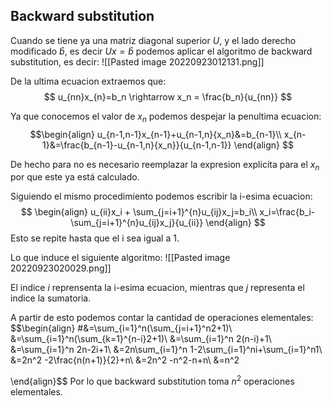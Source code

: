 ## Backward substitution

Cuando se tiene ya una matriz diagonal superior $U$, y el lado derecho modificado $\hat{b}$, es decir $Ux=\hat{b}$ podemos aplicar el algoritmo de backward substitution, es decir:
![[Pasted image 20220923012131.png]]

De la ultima ecuacion extraemos que:
$$
u_{nn}x_{n}=b_n \rightarrow x_n = \frac{b_n}{u_{nn}}
$$

Ya que conocemos el valor de $x_n$ podemos despejar la penultima ecuacion:
$$\begin{align}
u_{n-1,n-1}x_{n-1}+u_{n-1,n}{x_n}&=b_{n-1}\\
x_{n-1}&=\frac{b_{n-1}-u_{n-1,n}{x_n}}{u_{n-1,n-1}}
\end{align}
$$

De hecho para no es necesario reemplazar la expresion explicita  para  el $x_n$ por que este ya está calculado.

Siguiendo el mismo procedimiento podemos escribir la i-esima ecuacion:
$$
\begin{align}
u_{ii}x_i + \sum_{j=i+1}^{n}u_{ij}x_j=b_i\\
x_i=\frac{b_i-\sum_{j=i+1}^{n}u_{ij}x_j}{u_{ii}}
\end{align}
$$
Esto se repite hasta que el i sea igual a 1.

Lo que induce el siguiente algoritmo:
![[Pasted image 20220923020029.png]]

El indice $i$ reprensenta la i-esima ecuacion, mientras que $j$ representa el indice la sumatoria.

A partir de esto podemos contar la cantidad de operaciones elementales: $$\begin{align}
\#&=\sum_{i=1}^n(\sum_{j=i+1}^n2+1)\\
&=\sum_{i=1}^n(\sum_{k=1}^{n-i}2+1)\\
&=\sum_{i=1}^n 2(n-i)+1\\
&=\sum_{i=1}^n 2n-2i+1\\
&=2n\sum_{i=1}^n 1-2\sum_{i=1}^ni+\sum_{i=1}^n1\\
&=2n^2 -2\frac{n(n+1)}{2}+n\\
&=2n^2 -n^2-n+n\\
&=n^2

\end{align}$$
Por lo que backward substitution toma $n^2$ operaciones elementales.